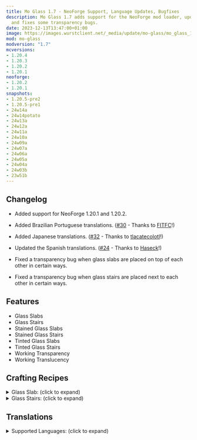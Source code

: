 ```yaml
---
title: Mo Glass 1.7 - NeoForge Support, Language Updates, Bugfixes
description: Mo Glass 1.7 adds support for the NeoForge mod loader, updates localizations
  and fixes some transparency bugs.
date: 2023-12-13T13:47:00+01:00
image: https://images.wurstclient.net/_media/update/mo-glass/mo_glass_1.7_540p.webp
mod: mo-glass
modversion: "1.7"
mcversions:
- 1.20.4
- 1.20.3
- 1.20.2
- 1.20.1
neoforge:
- 1.20.2
- 1.20.1
snapshots:
- 1.20.5-pre2
- 1.20.5-pre1
- 24w14a
- 24w14potato
- 24w13a
- 24w12a
- 24w11a
- 24w10a
- 24w09a
- 24w07a
- 24w06a
- 24w05a
- 24w04a
- 24w03b
- 23w51b
---
```

## Changelog

- Added support for NeoForge 1.20.1 and 1.20.2.

- Added Brazilian Portuguese translations. ([#30](https://github.com/Wurst-Imperium/Mo-Glass/pull/30) - Thanks to [FITFC](https://github.com/FITFC)!)

- Added Japanese translations. ([#32](https://github.com/Wurst-Imperium/Mo-Glass/pull/32) - Thanks to [tlacatecolotl](https://github.com/tlacatecolotl)!)

- Updated the Spanish translations. ([#24](https://github.com/Wurst-Imperium/Mo-Glass/pull/24) - Thanks to [Haseck](https://github.com/Haseck)!)

- Fixed a transparency bug when glass slabs are placed on top of each other in certain ways.

- Fixed a transparency bug when glass stairs are placed next to each other in certain ways.

## Features

- Glass Slabs
- Glass Stairs
- Stained Glass Slabs
- Stained Glass Stairs
- Tinted Glass Slabs
- Tinted Glass Stairs
- Working Transparency
- Working Translucency

## Crafting Recipes

<details>
  <summary>Glass Slab: (click to expand)</summary>
  
  ![glass slab crafting recipe](https://user-images.githubusercontent.com/10100202/69957444-5a2ddc80-150b-11ea-8c8c-e2afc5d72fb7.png)  
  ![glass slab stonecutter recipe](https://user-images.githubusercontent.com/10100202/70445670-2a974b00-1a9c-11ea-9a09-46c304cd167b.png)
</details>

<details>
  <summary>Glass Stairs: (click to expand)</summary>
  
  ![glass stairs crafting recipe](https://user-images.githubusercontent.com/10100202/69957446-5bf7a000-150b-11ea-8e61-d189de63333d.png)  
  ![glass stairs stonecutter recipe](https://user-images.githubusercontent.com/10100202/70445677-2c610e80-1a9c-11ea-8e1b-108863b47124.png)
</details>

## Translations

<details>
  <summary>Supported Languages: (click to expand)</summary>

  - Chinese (Simplified/Mainland)
  - Chinese (Traditional/Taiwan)
  - English (US)
  - French (France)
  - German (Germany)
  - Italian (Italy)
  - Japanese (Japan)
  - Oshiwambo (Oshindonga)
  - Oshiwambo (Oshikwanyama)
  - Portuguese (Brazil)
  - Russian (Russia)
  - Spanish (Argentina)
  - Spanish (Chile)
  - Spanish (Ecuador)
  - Spanish (Spain)
  - Spanish (Mexico)
  - Spanish (Uruguay)
  - Spanish (Venezuela)
</details>
